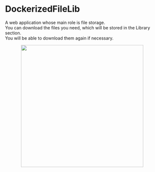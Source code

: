 # DockerizedFileLib 

A web application whose main role is file storage.  
You can download the files you need, which will be stored in the Library section.  
You will be able to download them again if necessary.  

<p align="center"><a href="https://laravel.com" target="_blank"><img src="https://raw.githubusercontent.com/laravel/art/master/logo-lockup/5%20SVG/2%20CMYK/1%20Full%20Color/laravel-logolockup-cmyk-red.svg" width="400"></a></p>
